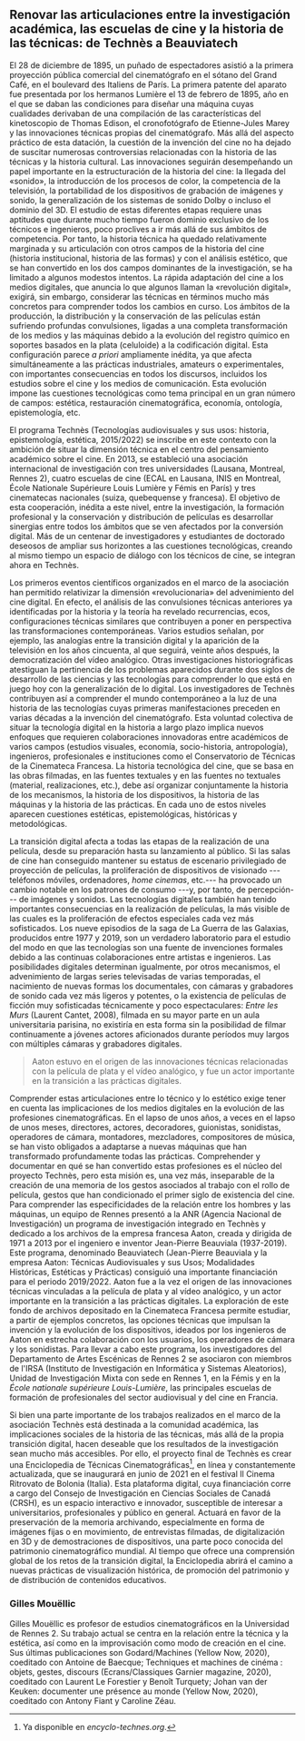 ## Renovar las articulaciones entre la investigación académica, las escuelas de cine y la historia de las técnicas: de Technès a Beauviatech

El 28 de diciembre de 1895, un puñado de espectadores asistió a la primera proyección pública comercial del cinematógrafo en el sótano del Grand Café, en el boulevard des Italiens de París. La primera patente del aparato fue presentada por los hermanos Lumière el 13 de febrero de 1895, año en el que se daban las condiciones para diseñar una máquina cuyas cualidades derivaban de una compilación de las características del kinetoscopio de Thomas Edison, el cronofotógrafo de Etienne-Jules Marey y las innovaciones técnicas propias del cinematógrafo. Más allá del aspecto práctico de esta datación, la cuestión de la invención del cine no ha dejado de suscitar numerosas controversias relacionadas con la historia de las técnicas y la historia cultural. Las innovaciones seguirán desempeñando un papel importante en la estructuración de la historia del cine: la llegada del «sonido», la introducción de los procesos de color, la competencia de la televisión, la portabilidad de los dispositivos de grabación de imágenes y sonido, la generalización de los sistemas de sonido Dolby o incluso el dominio del 3D. El estudio de estas diferentes etapas requiere unas aptitudes que durante mucho tiempo fueron dominio exclusivo de los técnicos e ingenieros, poco proclives a ir más allá de sus ámbitos de competencia. Por tanto, la historia técnica ha quedado relativamente marginada y su articulación con otros campos de la historia del cine (historia institucional, historia de las formas) y con el análisis estético, que se han convertido en los dos campos dominantes de la investigación, se ha limitado a algunos modestos intentos. La rápida adaptación del cine a los medios digitales, que anuncia lo que algunos llaman la «revolución digital», exigirá, sin embargo, considerar las técnicas en términos mucho más concretos para comprender todos los cambios en curso. Los ámbitos de la producción, la distribución y la conservación de las películas están sufriendo profundas convulsiones, ligadas a una completa transformación de los medios y las máquinas debido a la evolución del registro químico en soportes basados en la plata (celuloide) a la codificación digital. Esta configuración parece *a priori* ampliamente inédita, ya que afecta simultáneamente a las prácticas industriales, amateurs o experimentales, con importantes consecuencias en todos los discursos, incluidos los estudios sobre el cine y los medios de comunicación. Esta evolución impone las cuestiones tecnológicas como tema principal en un gran número de campos: estética, restauración cinematográfica, economía, ontología, epistemología, etc.

El programa Technès (Tecnologías audiovisuales y sus usos: historia, epistemología, estética, 2015/2022) se inscribe en este contexto con la ambición de situar la dimensión técnica en el centro del pensamiento académico sobre el cine. En 2013, se estableció una asociación internacional de investigación con tres universidades (Lausana, Montreal, Rennes 2), cuatro escuelas de cine (ECAL en Lausana, INIS en Montreal, École Nationale Supérieure Louis Lumière y Fémis en París) y tres cinematecas nacionales (suiza, quebequense y francesa). El objetivo de esta cooperación, inédita a este nivel, entre la investigación, la formación profesional y la conservación y distribución de películas es desarrollar sinergias entre todos los ámbitos que se ven afectados por la conversión digital. Más de un centenar de investigadores y estudiantes de doctorado deseosos de ampliar sus horizontes a las cuestiones tecnológicas, creando al mismo tiempo un espacio de diálogo con los técnicos de cine, se integran ahora en Technès.

Los primeros eventos científicos organizados en el marco de la asociación han permitido relativizar la dimensión «revolucionaria» del advenimiento del cine digital. En efecto, el análisis de las convulsiones técnicas anteriores ya identificadas por la historia y la teoría ha revelado recurrencias, ecos, configuraciones técnicas similares que contribuyen a poner en perspectiva las transformaciones contemporáneas. Varios estudios señalan, por ejemplo, las analogías entre la transición digital y la aparición de la televisión en los años cincuenta, al que seguirá, veinte años después, la democratización del vídeo analógico. Otras investigaciones historiográficas atestiguan la pertinencia de los problemas aparecidos durante dos siglos de desarrollo de las ciencias y las tecnologías para comprender lo que está en juego hoy con la generalización de lo digital. Los investigadores de Technès contribuyen así a comprender el mundo contemporáneo a la luz de una historia de las tecnologías cuyas primeras manifestaciones preceden en varias décadas a la invención del cinematógrafo. Esta voluntad colectiva de situar la tecnología digital en la historia a largo plazo implica nuevos enfoques que requieren colaboraciones innovadoras entre académicos de varios campos (estudios visuales, economía, socio-historia, antropología), ingenieros, profesionales e instituciones como el Conservatorio de Técnicas de la Cinemateca Francesa. La historia tecnológica del cine, que se basa en las obras filmadas, en las fuentes textuales y en las fuentes no textuales (material, realizaciones, etc.), debe así organizar conjuntamente la historia de los mecanismos, la historia de los dispositivos, la historia de las máquinas y la historia de las prácticas. En cada uno de estos niveles aparecen cuestiones estéticas, epistemológicas, históricas y metodológicas.

La transición digital afecta a todas las etapas de la realización de una película, desde su preparación hasta su lanzamiento al público. Si las salas de cine han conseguido mantener su estatus de escenario privilegiado de proyección de películas, la proliferación de dispositivos de visionado ---teléfonos móviles, ordenadores, *home cinemas*, etc.--- ha provocado un cambio notable en los patrones de consumo ---y, por tanto, de percepción--- de imágenes y sonidos. Las tecnologías digitales también han tenido importantes consecuencias en la realización de películas, la más visible de las cuales es la proliferación de efectos especiales cada vez más sofisticados. Los nueve episodios de la saga de La Guerra de las Galaxias, producidos entre 1977 y 2019, son un verdadero laboratorio para el estudio del modo en que las tecnologías son una fuente de invenciones formales debido a las continuas colaboraciones entre artistas e ingenieros. Las posibilidades digitales determinan igualmente, por otros mecanismos, el advenimiento de largas series televisadas de varias temporadas, el nacimiento de nuevas formas los documentales, con cámaras y grabadores de sonido cada vez más ligeros y potentes, o la existencia de películas de ficción muy sofisticadas técnicamente y poco espectaculares: *Entre les Murs* (Laurent Cantet, 2008), filmada en su mayor parte en un aula universitaria parisina, no existiría en esta forma sin la posibilidad de filmar continuamente a jóvenes actores aficionados durante períodos muy largos con múltiples cámaras y grabadores digitales.

> Aaton estuvo en el origen de las innovaciones técnicas relacionadas con la película de plata y el vídeo analógico, y fue un actor importante en la transición a las prácticas digitales.

Comprender estas articulaciones entre lo técnico y lo estético exige tener en cuenta las implicaciones de los medios digitales en la evolución de las profesiones cinematográficas. En el lapso de unos años, a veces en el lapso de unos meses, directores, actores, decoradores, guionistas, sonidistas, operadores de cámara, montadores, mezcladores, compositores de música, se han visto obligados a adaptarse a nuevas máquinas que han transformado profundamente todas las prácticas. Comprehender y documentar en qué se han convertido estas profesiones es el núcleo del proyecto Technès, pero esta misión es, una vez más, inseparable de la creación de una memoria de los gestos asociados al trabajo con el rollo de película, gestos que han condicionado el primer siglo de existencia del cine. Para comprender las especificidades de la relación entre los hombres y las máquinas, un equipo de Rennes presentó a la ANR (Agencia Nacional de Investigación) un programa de investigación integrado en Technès y dedicado a los archivos de la empresa francesa Aaton, creada y dirigida de 1971 a 2013 por el ingeniero e inventor Jean-Pierre Beauviala (1937-2019). Este programa, denominado Beauviatech (Jean-Pierre Beauviala y la empresa Aaton: Técnicas Audiovisuales y sus Usos; Modalidades Históricas, Estéticas y Prácticas) consiguió una importante financiación para el periodo 2019/2022. Aaton fue a la vez el origen de las innovaciones técnicas vinculadas a la película de plata y al vídeo analógico, y un actor importante en la transición a las prácticas digitales. La exploración de este fondo de archivos depositado en la Cinemateca Francesa permite estudiar, a partir de ejemplos concretos, las opciones técnicas que impulsan la invención y la evolución de los dispositivos, ideados por los ingenieros de Aaton en estrecha colaboración con los usuarios, los operadores de cámara y los sonidistas. Para llevar a cabo este programa, los investigadores del Departamento de Artes Escénicas de Rennes 2 se asociaron con miembros de l'IRSA (Instituto de Investigación en Informática y Sistemas Aleatorios), Unidad de Investigación Mixta con sede en Rennes 1, en la Fémis y en la *École nationale supérieure Louis-Lumière*, las principales escuelas de formación de profesionales del sector audiovisual y del cine en Francia.

Si bien una parte importante de los trabajos realizados en el marco de la asociación Technès está destinada a la comunidad académica, las implicaciones sociales de la historia de las técnicas, más allá de la propia transición digital, hacen deseable que los resultados de la investigación sean mucho más accesibles. Por ello, el proyecto final de Technès es crear una Enciclopedia de Técnicas Cinematográficas[^1], en línea y constantemente actualizada, que se inaugurará en junio de 2021 en el festival Il Cinema Ritrovato de Bolonia (Italia). Esta plataforma digital, cuya financiación corre a cargo del Consejo de Investigación en Ciencias Sociales de Canadá (CRSH), es un espacio interactivo e innovador, susceptible de interesar a universitarios, profesionales y público en general. Actuará en favor de la preservación de la memoria archivando, especialmente en forma de imágenes fijas o en movimiento, de entrevistas filmadas, de digitalización en 3D y de demostraciones de dispositivos, una parte poco conocida del patrimonio cinematográfico mundial. Al tiempo que ofrece una comprensión global de los retos de la transición digital, la Enciclopedia abrirá el camino a nuevas prácticas de visualización histórica, de promoción del patrimonio y de distribución de contenidos educativos.

[^1]: Ya disponible en *encyclo-technes.org*.

### Gilles Mouëllic

Gilles Mouëllic es profesor de estudios cinematográficos en la Universidad de Rennes 2. Su trabajo actual se centra en la relación entre la técnica y la estética, así como en la improvisación como modo de creación en el cine. Sus últimas publicaciones son Godard/Machines (Yellow Now, 2020), coeditado con Antoine de Baecque; Techniques et machines de cinéma : objets, gestes, discours (Ecrans/Classiques Garnier magazine, 2020), coeditado con Laurent Le Forestier y Benoît Turquety; Johan van der Keuken: documenter une présence au monde (Yellow Now, 2020), coeditado con Antony Fiant y Caroline Zéau.
